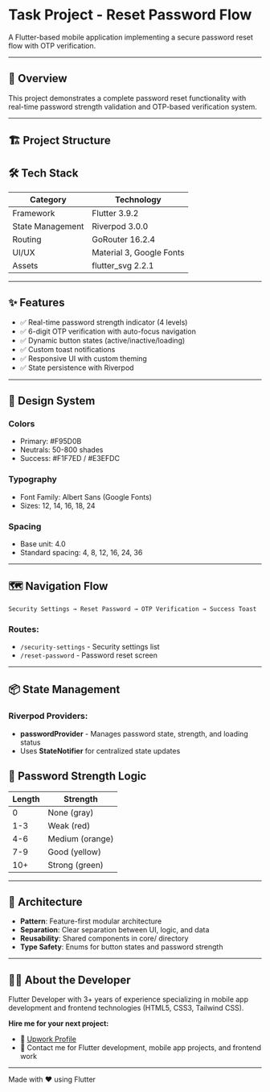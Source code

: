 # Task Project - Reset Password Flow

A Flutter-based mobile application implementing a secure password reset flow with OTP verification.

----

## 📱 Overview

This project demonstrates a complete password reset functionality with real-time password strength validation and OTP-based verification system.

----

## 🏗️ Project Structure


## 🛠️ Tech Stack

| Category | Technology |
| ------------- | ------------- |
| Framework | Flutter 3.9.2 |
| State Management | Riverpod 3.0.0 |
| Routing | GoRouter 16.2.4 |
| UI/UX | Material 3, Google Fonts |
| Assets | flutter_svg 2.2.1 |

----

## ✨ Features

- ✅ Real-time password strength indicator (4 levels)
- ✅ 6-digit OTP verification with auto-focus navigation
- ✅ Dynamic button states (active/inactive/loading)
- ✅ Custom toast notifications
- ✅ Responsive UI with custom theming
- ✅ State persistence with Riverpod

----

## 🎨 Design System

### Colors

- Primary: #F95D0B
- Neutrals: 50-800 shades
- Success: #F1F7ED / #E3EFDC

### Typography

- Font Family: Albert Sans (Google Fonts)
- Sizes: 12, 14, 16, 18, 24

### Spacing

- Base unit: 4.0
- Standard spacing: 4, 8, 12, 16, 24, 36

----

## 🗺️ Navigation Flow

``` 
Security Settings → Reset Password → OTP Verification → Success Toast
```

### Routes:

- `/security-settings` - Security settings list
- `/reset-password` - Password reset screen

----

## 📦 State Management

### Riverpod Providers:

- **passwordProvider** - Manages password state, strength, and loading status
- Uses **StateNotifier** for centralized state updates

## 🔐 Password Strength Logic

| Length | Strength |
| ------------- | ------------- |
| 0 | None (gray) |
| 1-3 | Weak (red) |
| 4-6 | Medium (orange) |
| 7-9 | Good (yellow) |
| 10+ | Strong (green) |

---- 

## 📐 Architecture

- **Pattern**: Feature-first modular architecture
- **Separation**: Clear separation between UI, logic, and data
- **Reusability**: Shared components in core/ directory
- **Type Safety**: Enums for button states and password strength

---- 

## 👨‍💻 About the Developer

Flutter Developer with 3+ years of experience specializing in mobile app development and frontend technologies (HTML5, CSS3, Tailwind CSS).

**Hire me for your next project:**
- 💼 [Upwork Profile](https://www.upwork.com/freelancers/~01bb489da512873d44)
- 📧 Contact me for Flutter development, mobile app projects, and frontend work

---- 

Made with ❤️ using Flutter
